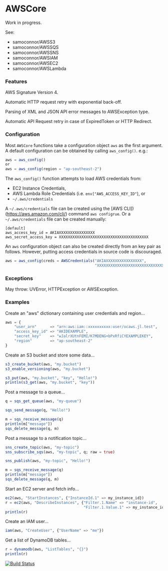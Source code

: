 # AWSCore

Work in progress.

See:

 - samoconnor/AWSS3
 - samoconnor/AWSSQS
 - samoconnor/AWSSNS
 - samoconnor/AWSIAM
 - samoconnor/AWSEC2
 - samoconnor/AWSLambda


### Features

AWS Signature Version 4.

Automatic HTTP request retry with exponential back-off.

Parsing of XML and JSON API error messages to AWSException type.

Automatic API Request retry in case of ExpiredToken or HTTP Redirect.



### Configuration

Most `AWSCore` functions take a configuration object `aws` as the first argument.
A default configuration can be obtained by calling `aws_config()`. e.g.:

```julia
aws = aws_config()
or
aws = aws_config(region = "ap-southeast-2")
```

The `aws_config()` function attempts to load AWS credentials from:

 - EC2 Instance Credentials,
 - AWS Lambda Role Credentials (i.e. `env["AWS_ACCESS_KEY_ID"`), or
 - `~/.aws/credentials`

A `~/.aws/credentials` file can be created using the
[AWS CLI])(https://aws.amazon.com/cli/) command `aws configrue`.
Or a `~/.aws/credentials` file can be created manually:

```shell
[default]
aws_access_key_id = AKIAXXXXXXXXXXXXXXXX
aws_secret_access_key = XXXXXXXXXXXXXXXXXXXXXXXXXXXXXXXXXXXXXXXX
```

An `aws` configuration object can also be created directly from an key pair
as follows. However, putting access credentials in source code is discouraged.

```julia
aws = aws_config(creds = AWSCredentials("AKIAXXXXXXXXXXXXXXXX",
                                        "XXXXXXXXXXXXXXXXXXXXXXXXXXXXXXXXXXX"))
```


### Exceptions

May throw: UVError, HTTPException or AWSException.


### Examples

Create an "aws" dictionary containing user credentials and region...

```julia
aws = {
    "user_arn"      => "arn:aws:iam::xxxxxxxxxx:user/ocaws.jl.test",
    "access_key_id" => "AKIDEXAMPLE",
    "secret_key"    => "wJalrXUtnFEMI/K7MDENG+bPxRfiCYEXAMPLEKEY",
    "region"        => "ap-southeast-2"
}
```


Create an S3 bucket and store some data...

```julia
s3_create_bucket(aws, "my.bucket")
s3_enable_versioning(aws, "my.bucket")

s3_put(aws, "my.bucket", "key", "Hello!")
println(s3_get(aws, "my.bucket", "key"))
```


Post a message to a queue...

```julia
q = sqs_get_queue(aws, "my-queue")

sqs_send_message(q, "Hello!")

m = sqs_receive_message(q)
println(m["message"])
sqs_delete_message(q, m)
```


Post a message to a notification topic...

```julia
sns_create_topic(aws, "my-topic")
sns_subscribe_sqs(aws, "my-topic", q; raw = true)

sns_publish(aws, "my-topic", "Hello!")

m = sqs_receive_message(q)
println(m["message"])
sqs_delete_message(q, m)

```


Start an EC2 server and fetch info...

```julia
ec2(aws, "StartInstances", {"InstanceId.1" => my_instance_id})
r = ec2(aws, "DescribeInstances", {"Filter.1.Name" => "instance-id",
                                   "Filter.1.Value.1" => my_instance_id})
println(r)
```


Create an IAM user...

```julia
iam(aws, "CreateUser", {"UserName" => "me"})
```


Get a list of DynamoDB tables...

```julia
r = dynamodb(aws, "ListTables", "{}")
println(r)
```


[![Build Status](https://travis-ci.org/samoc/OCAWS.jl.svg?branch=master)](https://travis-ci.org/samoc/OCAWS.jl)
